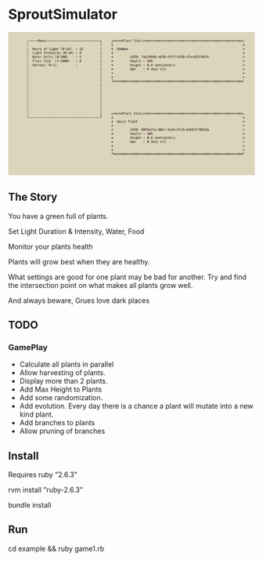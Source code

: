# SproutSimulator

![](images/game.png?raw=true)


## The Story
You have a green full of plants.

Set Light Duration & Intensity, Water, Food

Monitor your plants health

Plants will grow best when they are healthy.

What settings are good for one plant may be bad for another.
Try and find the intersection point on what makes all plants grow well.

And always beware, Grues love dark places


## TODO
### GamePlay
* Calculate all plants in parallel
* Allow harvesting of plants.
* Display more than 2 plants.
* Add Max Height to Plants
* Add some randomization.
* Add evolution.  Every day there is a chance a plant will mutate into a new kind plant.
* Add branches to plants
* Allow pruning of branches


## Install

Requires ruby "2.6.3"

rvm install "ruby-2.6.3"

bundle install

## Run
cd example && ruby game1.rb
